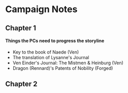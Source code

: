 # Campaign Notes

## Chapter 1 

#### Things the PCs need to progress the storyline

- Key to the book of Naede (Ven)
- The translation of Lysanne's Journal 
- Ven Einder's Journal: The Mistmen & Heinburg (Ven)
- Dragon (Rennard)'s Patents of Nobility (Forged)

## Chapter 2 

